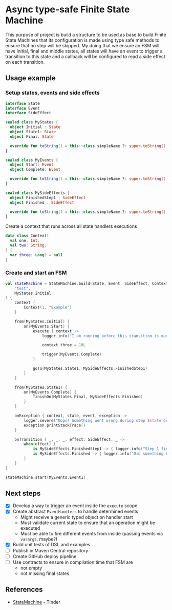 # Async type-safe Finite State Machine

This purpose of project is build a structure to be used as base to build Finite State 
Machines that its configuration is made using type safe methods to ensure that no step
will be skipped. My doing that we ensure an FSM will have initial, final and middle
states, all states will have an event to trigger a transition to this state and a 
callback will be configured to read a side effect on each transition.

## Usage example

### Setup states, events and side effects

```kotlin
interface State
interface Event
interface SideEffect

sealed class MyStates {
  object Initial : State
  object State1: State
  object Final: State

  override fun toString() = this::class.simpleName ?: super.toString()
}

sealed class MyEvents {
  object Start: Event
  object Complete: Event

  override fun toString() = this::class.simpleName ?: super.toString()
}

sealed class MySideEffects {
  object FinishedStep1 : SideEffect
  object Finished : SideEffect

  override fun toString() = this::class.simpleName ?: super.toString()
}
```

Create a context that runs across all state handlers executions

```kotlin
data class Context(
  val one: Int,
  val two: String,
) {
  var three: Long? = null
}
```

### Create and start an FSM

```kotlin
val stateMachine = StateMachine.build<State, Event, SideEffect, Context>(
    "test",
    MyStates.Initial
) {
    context {
        Context(1, "Example")
    }

    from(MyStates.Initial) {
        on(MyEvents.Start) {
            execute { context ->
                logger.info("I am running before this transition is made")

                context.three = 10L

                trigger(MyEvents.Complete)
            }

            goTo(MyStates.State1, MySideEffects.FinishedStep1)
        }
    }

    from(MyStates.State1) {
        on(MyEvents.Complete) {
            finishOn(MyStates.Final, MySideEffects.Finished)
        }
    }

    onException { context, state, event, exception ->
        logger.severe("Oops! Something went wrong during step $state on event $event...")
        exception.printStackTrace()
    }

    onTransition { _, _, _, effect: SideEffect, _ ->
        when(effect) {
            is MySideEffects.FinishedStep1 -> { logger.info("Step 1 finished") }
            is MySideEffects.Finished -> { logger.info("Did something before this machine finishes.") }
        }
    }
}

stateMachine.start(MyEvents.Event1)
```

## Next steps
- [X] Develop a way to trigger an event inside the `execute` scope
- [X] Create abstract `EventHandlers` to handle determined events
    - Might receive a generic typed object on handler start
    - Must validate current state to ensure that an operation might be executed
    - Must be able to fire different events from inside (passing events via `varargs`, maybe?)
- [X] Build unit tests of DSL and examples
- [ ] Publish in Maven Central repository
- [ ] Create GitHub deploy pipeline
- [ ] Use contracts to ensure in compilation time that FSM are
  - not empty
  - not missing final states

## References

- [StateMachine](https://github.com/Tinder/StateMachine) - Tinder
